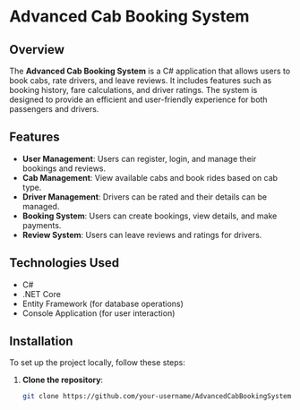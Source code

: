 # Advanced Cab Booking System

## Overview

The **Advanced Cab Booking System** is a C# application that allows users to book cabs, rate drivers, and leave reviews. It includes features such as booking history, fare calculations, and driver ratings. The system is designed to provide an efficient and user-friendly experience for both passengers and drivers.

## Features

- **User Management**: Users can register, login, and manage their bookings and reviews.
- **Cab Management**: View available cabs and book rides based on cab type.
- **Driver Management**: Drivers can be rated and their details can be managed.
- **Booking System**: Users can create bookings, view details, and make payments.
- **Review System**: Users can leave reviews and ratings for drivers.

## Technologies Used

- C#
- .NET Core
- Entity Framework (for database operations)
- Console Application (for user interaction)

## Installation

To set up the project locally, follow these steps:

1. **Clone the repository**:
   ```bash
   git clone https://github.com/your-username/AdvancedCabBookingSystem.git
